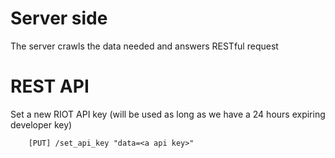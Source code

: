 # Server side
The server crawls the data needed and answers RESTful request

# REST API
Set a new RIOT API key (will be used as long as we have a 24 hours expiring developer key)
```
    [PUT] /set_api_key "data=<a api key>"
```